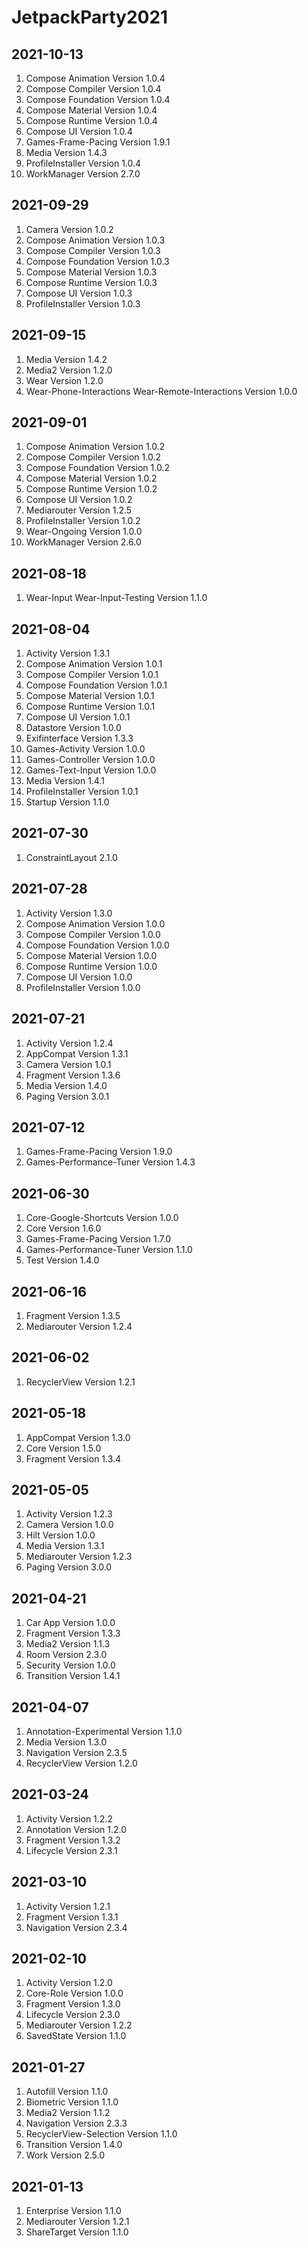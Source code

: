 # JetpackParty2021

## 2021-10-13
1. Compose Animation Version 1.0.4
2. Compose Compiler Version 1.0.4
3. Compose Foundation Version 1.0.4
4. Compose Material Version 1.0.4
5. Compose Runtime Version 1.0.4
6. Compose UI Version 1.0.4
7. Games-Frame-Pacing Version 1.9.1
8. Media Version 1.4.3
9. ProfileInstaller Version 1.0.4
10. WorkManager Version 2.7.0

## 2021-09-29
1. Camera Version 1.0.2
2. Compose Animation Version 1.0.3
3. Compose Compiler Version 1.0.3
4. Compose Foundation Version 1.0.3
5. Compose Material Version 1.0.3
6. Compose Runtime Version 1.0.3
7. Compose UI Version 1.0.3
8. ProfileInstaller Version 1.0.3

## 2021-09-15
1. Media Version 1.4.2
2. Media2 Version 1.2.0
3. Wear Version 1.2.0
4. Wear-Phone-Interactions Wear-Remote-Interactions Version 1.0.0

## 2021-09-01
1. Compose Animation Version 1.0.2
2. Compose Compiler Version 1.0.2
3. Compose Foundation Version 1.0.2
4. Compose Material Version 1.0.2
5. Compose Runtime Version 1.0.2
6. Compose UI Version 1.0.2
7. Mediarouter Version 1.2.5
8. ProfileInstaller Version 1.0.2
9. Wear-Ongoing Version 1.0.0
10. WorkManager Version 2.6.0

## 2021-08-18
1. Wear-Input Wear-Input-Testing Version 1.1.0

## 2021-08-04
1. Activity Version 1.3.1
2. Compose Animation Version 1.0.1
3. Compose Compiler Version 1.0.1
4. Compose Foundation Version 1.0.1
5. Compose Material Version 1.0.1
6. Compose Runtime Version 1.0.1
7. Compose UI Version 1.0.1
8. Datastore Version 1.0.0
9. Exifinterface Version 1.3.3
10. Games-Activity Version 1.0.0
11. Games-Controller Version 1.0.0
12. Games-Text-Input Version 1.0.0
13. Media Version 1.4.1
14. ProfileInstaller Version 1.0.1
15. Startup Version 1.1.0

## 2021-07-30
1. ConstraintLayout 2.1.0

## 2021-07-28
1. Activity Version 1.3.0
2. Compose Animation Version 1.0.0
3. Compose Compiler Version 1.0.0
4. Compose Foundation Version 1.0.0
5. Compose Material Version 1.0.0
6. Compose Runtime Version 1.0.0
7. Compose UI Version 1.0.0
8. ProfileInstaller Version 1.0.0

## 2021-07-21
1. Activity Version 1.2.4
2. AppCompat Version 1.3.1
3. Camera Version 1.0.1
4. Fragment Version 1.3.6
5. Media Version 1.4.0
6. Paging Version 3.0.1

## 2021-07-12
1. Games-Frame-Pacing Version 1.9.0
2. Games-Performance-Tuner Version 1.4.3

## 2021-06-30
1. Core-Google-Shortcuts Version 1.0.0
2. Core Version 1.6.0
3. Games-Frame-Pacing Version 1.7.0
4. Games-Performance-Tuner Version 1.1.0
5. Test Version 1.4.0

## 2021-06-16
1. Fragment Version 1.3.5
2. Mediarouter Version 1.2.4

## 2021-06-02
1. RecyclerView Version 1.2.1

## 2021-05-18
1. AppCompat Version 1.3.0
2. Core Version 1.5.0
3. Fragment Version 1.3.4

## 2021-05-05
1. Activity Version 1.2.3
2. Camera Version 1.0.0
3. Hilt Version 1.0.0
4. Media Version 1.3.1
5. Mediarouter Version 1.2.3
6. Paging Version 3.0.0

## 2021-04-21
1. Car App Version 1.0.0
2. Fragment Version 1.3.3
3. Media2 Version 1.1.3
4. Room Version 2.3.0
5. Security Version 1.0.0
6. Transition Version 1.4.1

## 2021-04-07
1. Annotation-Experimental Version 1.1.0
2. Media Version 1.3.0
3. Navigation Version 2.3.5
4. RecyclerView Version 1.2.0

## 2021-03-24
1. Activity Version 1.2.2
2. Annotation Version 1.2.0
3. Fragment Version 1.3.2
4. Lifecycle Version 2.3.1

## 2021-03-10
1. Activity Version 1.2.1
2. Fragment Version 1.3.1
3. Navigation Version 2.3.4

## 2021-02-10
1. Activity Version 1.2.0
2. Core-Role Version 1.0.0
3. Fragment Version 1.3.0
4. Lifecycle Version 2.3.0
5. Mediarouter Version 1.2.2
6. SavedState Version 1.1.0

## 2021-01-27
1. Autofill Version 1.1.0
2. Biometric Version 1.1.0
3. Media2 Version 1.1.2
4. Navigation Version 2.3.3
5. RecyclerView-Selection Version 1.1.0
6. Transition Version 1.4.0
7. Work Version 2.5.0

## 2021-01-13
1. Enterprise Version 1.1.0
2. Mediarouter Version 1.2.1
3. ShareTarget Version 1.1.0